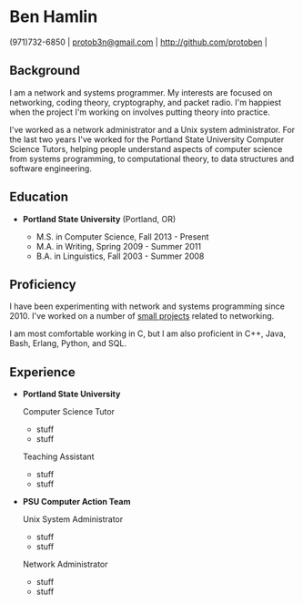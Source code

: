 Ben Hamlin
==========

(971)732-6850 |
<protob3n@gmail.com> |
<http://github.com/protoben> |


Background
----------

I am a network and systems programmer. My interests are focused on networking,
coding theory, cryptography, and packet radio. I'm happiest when the project I'm
working on involves putting theory into practice.

I've worked as a network administrator and a Unix system administrator. For the
last two years I've worked for the Portland State University Computer Science
Tutors, helping people understand aspects of computer science from systems
programming, to computational theory, to data structures and software
engineering.


Education
---------

*   **Portland State University** (Portland, OR)

    + M.S. in Computer Science, Fall 2013 - Present
    + M.A. in Writing, Spring 2009 - Summer 2011
    + B.A. in Linguistics, Fall 2003 - Summer 2008


Proficiency
-----------

I have been experimenting with network and systems programming since 2010. I've
worked on a number of [small projects](http://github.com/protoben) related to
networking.

I am most comfortable working in C, but I am also proficient in C++, Java, Bash,
Erlang, Python, and SQL.


Experience
----------

*   **Portland State University**

    Computer Science Tutor

    + stuff
    + stuff

    Teaching Assistant

    + stuff
    + stuff


*   **PSU Computer Action Team**

     Unix System Administrator

     + stuff
     + stuff

     Network Administrator

     + stuff
     + stuff
